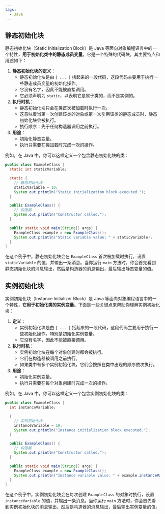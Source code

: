 ```yaml
---
tags:
  - Java
---
```


## 静态初始化块

静态初始化块（Static Initialization Block）是 Java 等面向对象编程语言中的一个特性，**用于初始化类中的静态成员变量**。它是一个特殊的代码块，其主要特点和用途如下：

1. **静态初始化块的定义**：
    - 静态初始化块是由 `{ ... }` 括起来的一段代码，这段代码主要用于执行一些静态成员变量的初始化操作。
    - 它没有名字，因此不能被直接调用。
    - 它必须声明为 `static`，以表明它是属于类的，而不是实例的。
2. **执行时机**：
    - 静态初始化块只会在类首次被加载时执行一次。
    - 这意味着当第一次创建该类的对象或第一次引用该类的静态成员时，静态初始化块会被执行。
    - 执行顺序：先于任何构造器调用之前执行。
3. **用途**：
    - 初始化静态变量。
    - 执行只需要在类加载时完成一次的操作。

例如，在 Java 中，你可以这样定义一个包含静态初始化块的类：

```java
public class ExampleClass {  
  static int staticVariable;  

  static {  
    // 静态初始化块  
    staticVariable = 10;  
    System.out.println("Static initialization block executed.");  
  }  

  public ExampleClass() {  
    // 构造器  
    System.out.println("Constructor called.");  
  }  

  public static void main(String[] args) {  
    ExampleClass example = new ExampleClass();  
    System.out.println("Static variable value: " + staticVariable);  
  }  
}
```

在这个例子中，静态初始化块会在 `ExampleClass` 首次被加载时执行，设置 `staticVariable` 的值，并输出一条消息。当你运行 `main` 方法时，你会首先看到静态初始化块的消息输出，然后是构造器的消息输出，最后输出静态变量的值。

## 实例初始化块

实例初始化块（Instance Initializer Block）是 Java 等面向对象编程语言中的一个特性，**它用于初始化类的实例变量**。下面是一些关键点来帮助你理解实例初始化块：

1. **定义**：
    - 实例初始化块是由 `{ ... }` 括起来的一段代码，这段代码主要用于执行一些初始化操作，特别是初始化实例变量。
    - 它没有名字，因此不能被直接调用。
2. **执行时机**：
    - 实例初始化块在每个对象创建时都会被执行。
    - 它们在构造器被调用之前执行。
    - 如果类中有多个实例初始化块，它们会按照在类中出现的顺序依次执行。
3. **用途**：
    - 初始化实例变量。
    - 执行只需要在每个对象创建时完成一次的操作。

例如，在 Java 中，你可以这样定义一个包含实例初始化块的类：

```java
public class ExampleClass {  
  int instanceVariable;  

  {  
    // 实例初始化块  
    instanceVariable = 10;  
    System.out.println("Instance initialization block executed.");  
  }  

  public ExampleClass() {  
    // 构造器  
    System.out.println("Constructor called.");  
  }  

  public static void main(String[] args) {  
    ExampleClass example = new ExampleClass();  
    System.out.println("Instance variable value: " + example.instanceVariable);  
  }  
}
```

在这个例子中，实例初始化块会在每次创建 `ExampleClass` 的对象时执行，设置 `instanceVariable` 的值，并输出一条消息。当你运行 `main` 方法时，你会首先看到实例初始化块的消息输出，然后是构造器的消息输出，最后输出实例变量的值。
